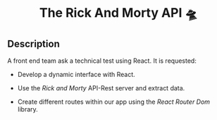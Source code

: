 <h1 align="center"> The Rick And Morty API 🛸 </h1>


## Description
A front end team ask a technical test using React. It is requested:

- Develop a dynamic interface with React.

- Use the *Rick and Morty* API-Rest server and extract data.

- Create different routes within our app using the *React Router Dom* library.
